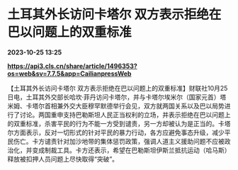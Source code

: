 # 土耳其外长访问卡塔尔 双方表示拒绝在巴以问题上的双重标准

**2023-10-25 13:25**

**https://api3.cls.cn/share/article/1496353?os=web&sv=7.7.5&app=CailianpressWeb**

【土耳其外长访问卡塔尔 双方表示拒绝在巴以问题上的双重标准】财联社10月25日电，土耳其外交部长哈坎·菲丹访问卡塔尔，并与卡塔尔埃米尔（国家元首）塔米姆、卡塔尔首相兼外交大臣穆罕默德举行会见，双方就两国关系以及巴以局势进行了讨论。两国重申支持巴勒斯坦人民正当权利的立场，并表示拒绝在巴以问题上的双重标准，杀害平民的行为不能一方受到谴责，另一方却被认为是正当的。卡塔尔方面表示，反对一切形式的针对平民的暴力行动，各方应避免事态升级，减少平民伤亡。卡方谴责针对加沙地带的集体惩罚政策，强调人道主义援助问题不应被政治化，并变成制裁工具。卡方还表示，希望在巴勒斯坦伊斯兰抵抗运动（哈马斯）释放被扣押人员问题上尽快取得“突破”。